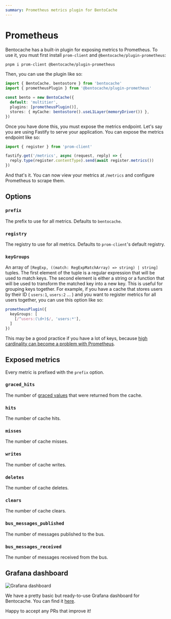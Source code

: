 ```yaml
---
summary: Prometheus metrics plugin for BentoCache
---
```


# Prometheus

Bentocache has a built-in plugin for exposing metrics to Prometheus. To use it, you must first install `prom-client` and `@bentocache/plugin-prometheus`:

```sh
pnpm i prom-client @bentocache/plugin-prometheus
```

Then, you can use the plugin like so:

```ts
import { BentoCache, bentostore } from 'bentocache'
import { prometheusPlugin } from '@bentocache/plugin-prometheus'

const bento = new BentoCache({
  default: 'multitier',
  plugins: [prometheusPlugin()],
  stores: { myCache: bentostore().useL1Layer(memoryDriver()) },
})
```

Once you have done this, you must expose the metrics endpoint. Let's say you are using Fastify to serve your application. You can expose the metrics endpoint like so:

```ts
import { register } from 'prom-client'

fastify.get('/metrics', async (request, reply) => {
  reply.type(register.contentType).send(await register.metrics())
})
```

And that's it. You can now view your metrics at `/metrics` and configure Prometheus to scrape them.

## Options

### `prefix`

The prefix to use for all metrics. Defaults to `bentocache`.

### `registry`

The registry to use for all metrics. Defaults to `prom-client`'s default registry.

### `keyGroups`

An array of `[RegExp, ((match: RegExpMatchArray) => string) | string]` tuples. The first element of the tuple is a regular expression that will be used to match keys. The second element is either a string or a function that will be used to transform the matched key into a new key. This is useful for grouping keys together. For example, if you have a cache that stores users by their ID ( `users:1`, `users:2` ... ) and you want to register metrics for all users together, you can use this option like so:

```ts
prometheusPlugin({
  keyGroups: [
    [/^users:(\d+)$/, 'users:*'],
  ]
})
```

This may be a good practice if you have a lot of keys, because [high cardinality can become a problem with Prometheus](https://stackoverflow.com/questions/46373442/how-dangerous-are-high-cardinality-labels-in-prometheus).

## Exposed metrics

Every metric is prefixed with the `prefix` option.

### `graced_hits`

The number of [graced values](../grace_periods.md) that were returned from the cache.

### `hits`

The number of cache hits.

### `misses`

The number of cache misses.

### `writes`

The number of cache writes.

### `deletes`

The number of cache deletes.

### `clears`

The number of cache clears.

### `bus_messages_published`

The number of messages published to the bus.

### `bus_messages_received`

The number of messages received from the bus.

## Grafana dashboard

![Grafana dashboard](content/docs/plugins/dashboard.png)

We have a pretty basic but ready-to-use Grafana dashboard for Bentocache. You can find it [here](https://github.com/Julien-R44/bentocache/blob/main/packages/prometheus/dashboards/basic.json).


Happy to accept any PRs that improve it!
